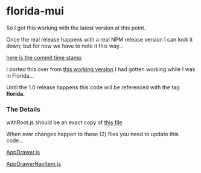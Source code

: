 # florida-mui

So I got this working with the latest version at this point.

Once the real release happens with a real NPM release version
I can lock it down; but for now we have to note it this way...

[here is the commit time stamp](https://github.com/mui-org/material-ui/commit/bc80a575710ddda00c1f2aadbc717b927870002a)

I ported this over from
[this working version](https://github.com/stormasm/react-router-mui)
I had gotten working while I was in Florida...

Until the 1.0 release happens this code will be referenced with
the tag **florida**.

### The Details

withRoot.js should be an exact copy of
[this file](https://github.com/mui-org/material-ui/commits/v1-beta/examples/create-react-app/src/withRoot.js)

When ever changes happen to these (2) files you need to update this code...

[AppDrawer.js](https://github.com/mui-org/material-ui/commits/v1-beta/docs/src/modules/components/AppDrawer.js)

[AppDrawerNavItem.js](https://github.com/mui-org/material-ui/commits/v1-beta/docs/src/modules/components/AppDrawerNavItem.js)
